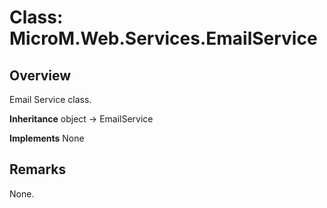 # Class: MicroM.Web.Services.EmailService
## Overview
Email Service class.

**Inheritance**
object -> EmailService

**Implements**
None

## Remarks
None.

